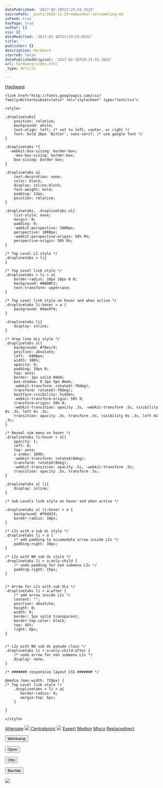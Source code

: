 ```yaml
---
datePublished: '2017-02-18T23:23:54.352Z'
sourcePath: _posts/2016-11-29-webwinkel-verzameling.md
inFeed: true
hasPage: true
author: []
via: {}
dateModified: '2017-02-18T23:23:53.652Z'
title: ''
publisher: {}
description: Hardware
starred: false
datePublishedOriginal: '2017-02-18T20:33:53.302Z'
url: hardware/index.html
_type: Article

---
```

[Hardware][0]

    <link href="http://fonts.googleapis.com/css?family=Bitter&subset=latin" rel="stylesheet" type="text/css">
    
    <style>
    
    .droplinetabs{
        position: relative;
        background: white;
        text-align: left; /* set to left, center, or right */
        font: bold 16px 'Bitter', sans-serif; /* use google font */
    }
    
    .droplinetabs *{
      -webkit-box-sizing: border-box;
    	-moz-box-sizing: border-box;
    	box-sizing: border-box;
    }
    
    .droplinetabs a{
        text-decoration: none;
        color: black;
        display: inline-block;
        font-weight: bold;
        padding: 12px;
        position: relative;
    }
    
    .droplinetabs, .droplinetabs ul{
        list-style: none;
        margin: 0;
        padding: 0;
    	-webkit-perspective: 1000px;
    	perspective: 1000px;
        -webkit-perspective-origin: 50% 0%;
    	perspective-origin: 50% 0%;
    }
    
    /* Top Level LI style */
    .droplinetabs > li{
    }
    
    /* Top Level link style */
    .droplinetabs > li > a{
        border-radius: 10px 10px 0 0;
        background: #BADBF2;
        text-transform: uppercase;
    }
    
    /* Top Level link style on hover and when active */
    .droplinetabs li:hover > a {
        background: #dae9f4;
    }
    
    .droplinetabs li{
        display: inline;
    }
    
    /* drop line ULs style */
    .droplinetabs ul{
        background: #f8ecc9;
        position: absolute;
        left: -5000px;
        width: 100%;
        opacity: 0;
        padding: 10px 0;
        top: auto;
        border: 1px solid #ddd;
        box-shadow: 0 3px 5px #eee;
        -webkit-transform: rotateX(-70deg);
        transform: rotateX(-70deg);
        backface-visibility: hidden;
        -webkit-transform-origin: 50% 0;
        transform-origin: 50% 0;
        -webkit-transition: opacity .3s, -webkit-transform .5s, visibility 0s .3s, left 0s .3s;
        transition: opacity .3s, transform .5s, visibility 0s .3s, left 0s .3s;
    }
    
    /* Reveal sub menu on hover */
    .droplinetabs li:hover > ul{
        opacity: 1;
        left: 0;
        top: auto;
        z-index: 1000;
        -webkit-transform: rotateX(0deg);
        transform: rotateX(0deg);
        -webkit-transition: opacity .5s, -webkit-transform .5s;
        transition: opacity .5s, transform .5s;
    }
    
    .droplinetabs ul li{
        display: inline;
    }
    
    /* Sub Levels link style on hover and when active */
    
    .droplinetabs ul li:hover > a {
        background: #f9d423;
        border-radius: 10px;
    }
    
    /* LIs with a sub UL style */
    .droplinetabs li > a {
        /* add padding to accomodate arrow inside LIs */
        padding-right: 30px;
    }
    
    /* LIs with NO sub UL style */
    .droplinetabs li > a:only-child {
        /* undo padding for non submenu LIs */
        padding-right: 15px;
    }
    
    
    /* Arrow for LIs with sub ULs */
    .droplinetabs li > a:after {
        /* add arrow inside LIs */
        content: "";
        position: absolute;
        height: 0;
        width: 0;
        border: 5px solid transparent;
        border-top-color: black;
        top: 45%;
        right: 8px;
    }
    
    
    /* LIs with NO sub UL pseudo class */
    .droplinetabs li > a:only-child:after {
        /* undo arrow for non submenu LIs */
        display: none;
    }
    
    /* ####### responsive layout CSS ####### */
    
    @media (max-width: 720px) {
    /* Top Level link style */
        .droplinetabs > li > a{
           border-radius: 0;
           margin-top: 5px;
        }
        
    }
    
    </style>
    

[Alternate][1]
![](https://the-grid-user-content.s3-us-west-2.amazonaws.com/d075fb90-ac60-40fc-a908-cc182c2e3b39.jpg)
[Centralpoint][2]
![](https://the-grid-user-content.s3-us-west-2.amazonaws.com/0c3e26bc-337c-40ad-a2cf-6a11ada91ded.jpg)
[Expert][3]
[Medion][4]
[Misco][5]
[Replacedirect][6]

<button data-role="cta" style="">Wehkamp</button>

<button data-role="cta" style="">Open</button>

<button data-role="cta" style="">Otto</button>

<button data-role="cta" style="">Bechtle</button>

![](https://the-grid-user-content.s3-us-west-2.amazonaws.com/59c0b98e-4101-4e10-b1e3-93cc20fa8cdd.jpg)

[0]: https://thegrid.ai/nederlandse-webwinkels/software "Software"
[1]: http://www.alternate.nl/tt/?tt=904_22575_133761_Alternate&r=
[2]: http://www.centralpoint.nl/tracker/index.php?tt=534_680575_88325_&r=
[3]: http://tc.tradetracker.net/?c=5515&m=187261&a=133761&r=&u=
[4]: http://tc.tradetracker.net/?c=3452&m=893025&a=133761&r=&u=
[5]: http://tc.tradetracker.net/?c=5917&m=1001612&a=88590&r=&u=
[6]: http://www.replacedirect.nl/page/startExternal/?tt=4825_935388_133761_&r=